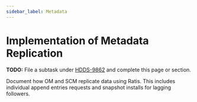 ```yaml
---
sidebar_label: Metadata
---
```


# Implementation of Metadata Replication

**TODO:** File a subtask under [HDDS-9862](https://issues.apache.org/jira/browse/HDDS-9862) and complete this page or section.

Document how OM and SCM replicate data using Ratis. This includes individual append entries requests and snapshot installs for lagging followers.

